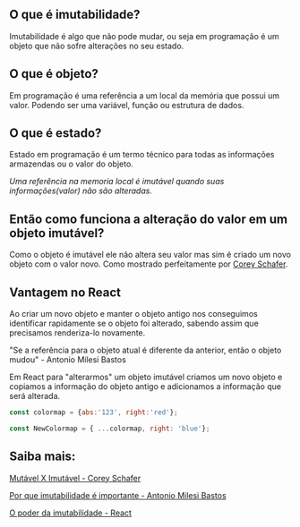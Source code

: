 ## O que é imutabilidade?

Imutabilidade é algo que não pode mudar, ou seja em programação é um objeto que não sofre alterações no seu estado.

## O que é objeto?

Em programação é uma referência a um local da memória que possui um valor. Podendo ser uma variável, função ou estrutura de dados.

## O que é estado?

Estado em programação é um termo técnico para todas as informações armazendas ou o valor do objeto.

*Uma referência na memoria local é imutável quando suas informações(valor) não são alteradas.*

## Então como funciona a alteração do valor em um objeto imutável?

Como o objeto é imutável ele não altera seu valor mas sim é criado um novo objeto com o valor novo.
Como mostrado perfeitamente por [Corey Schafer](https://www.youtube.com/watch?v=5qQQ3yzbKp8).

## Vantagem no React

Ao criar um novo objeto e manter o objeto antigo nos conseguimos identificar rapidamente se o objeto foi alterado, sabendo assim que precisamos renderiza-lo novamente.

"Se a referência para o objeto atual é diferente da anterior, então o objeto mudou" - Antonio Milesi Bastos

Em React para "alterarmos" um objeto imutável criamos um novo objeto e copiamos a informação do objeto antigo e adicionamos a informação que será alterada.
```js
const colormap = {abs:'123', right:'red'};

const NewColormap = { ...colormap, right: 'blue'};
```

## Saiba mais:
[Mutável X Imutável - Corey Schafer](https://www.youtube.com/watch?v=5qQQ3yzbKp8)

[Por que imutabilidade é importante - Antonio Milesi Bastos](https://desenvolvedor.expert/por-que-imutabilidade-eh-importante-fd0ba22f103e)

[O poder da imutabilidade - React](https://reactjs.org/docs/optimizing-performance.html#the-power-of-not-mutating-data)









